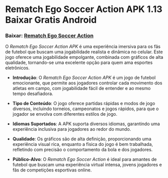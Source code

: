 ﻿# Rematch Ego Soccer Action APK 1.13 Baixar Gratis Android
### Baixar: [Rematch Ego Soccer Action](https://byvn.net/VnfB)
O _Rematch Ego Soccer Action APK_ é uma experiência imersiva para os fãs de futebol que buscam uma jogabilidade realista e dinâmica no celular. Este jogo oferece uma jogabilidade empolgante, combinada com gráficos de alta qualidade, tornando-se uma excelente opção para quem ama esportes eletrônicos.

-   **Introdução**: O _Rematch Ego Soccer Action APK_ é um jogo de futebol emocionante, que permite aos jogadores controlar cada movimento dos atletas em campo, com jogabilidade fácil de entender e ao mesmo tempo desafiadora.
    
-   **Tipo de Conteúdo**: O jogo oferece partidas rápidas e modos de jogo diversos, incluindo torneios, campeonatos e jogos rápidos, para que o jogador se envolva com diferentes estilos de jogo.
    
-   **Idiomas Suportados**: A APK suporta diversos idiomas, garantindo uma experiência inclusiva para jogadores ao redor do mundo.
    
-   **Qualidade**: Os gráficos são de alta definição, proporcionando uma experiência visual rica, enquanto a física do jogo é bem trabalhada, refletindo com precisão o comportamento da bola e dos jogadores.
    
-   **Público-Alvo**: O _Rematch Ego Soccer Action_ é ideal para amantes de futebol que buscam uma experiência virtual intensa, jovens jogadores e fãs de competições esportivas online.
